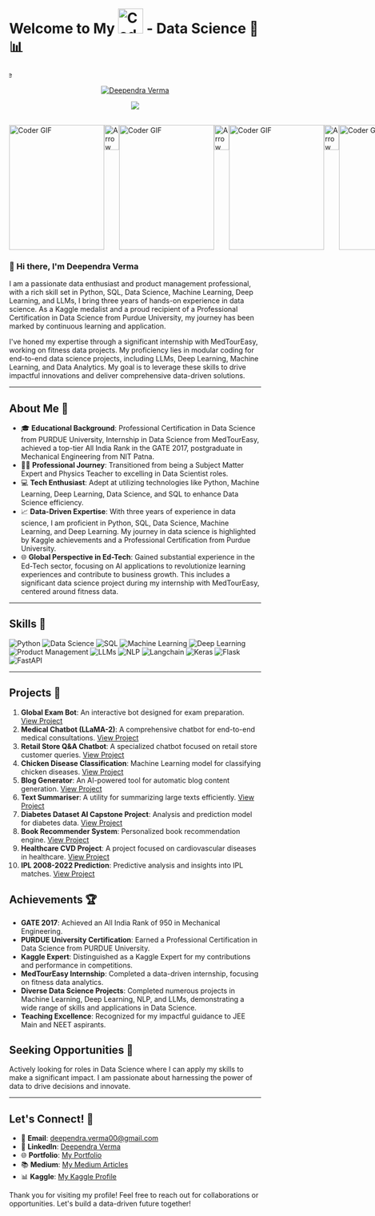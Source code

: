 # Welcome to My <img src="https://user-images.githubusercontent.com/74038190/212257468-1e9a91f1-b626-4baa-b15d-5c385dfa7ed2.gif" alt="Coder GIF" width="50" height="50"> - Data Science 🚀📊
<body>
    <marquee behavior="scroll" direction="right">Your Name Here</marquee>
</body>

<p align="center">
  <a href="https://github.com/Deependraverma">
    <img src="https://user-images.githubusercontent.com/20955511/199138068-0a7b7b75-a024-4f00-803f-30a19c5d1b2d.png" alt="Deependra Verma" />
  </a>
</p>

<p align="center">
    <img src="https://readme-typing-svg.demolab.com/?lines=Full-stack%20web%20and%20app%20developer;Experienced%20UI%2FUX%20Designer;10%2B%20years%20of%20coding%20experience;Always%20learning%20new%20things&font=Fira%20Code&center=true&width=440&height=45&color=f75c7e&vCenter=true&pause=1000&size=22" />
</p>

<br>
<div style="display: flex; justify-content: space-between;">
    <img src="https://media1.tenor.com/m/IQ6Z-aPhr1wAAAAd/date-everywhere-data.gif" alt="Coder GIF" width="190" height="250">
    <img src="https://media.tenor.com/Zw9xJqkeKBEAAAAi/arrow-kws.gif" alt="Arrow GIF" width="30" height="50">
    <img src="https://media1.tenor.com/m/2unHkuoMLhcAAAAd/data-code.gif" alt="Coder GIF" width="190" height="250">
    <img src="https://media.tenor.com/Zw9xJqkeKBEAAAAi/arrow-kws.gif" alt="Arrow GIF" width="30" height="50">
    <img src="https://media1.tenor.com/m/lUS8_KLWgk4AAAAd/similarweb-data.gif" alt="Coder GIF" width="190" height="250">
    <img src="https://media.tenor.com/Zw9xJqkeKBEAAAAi/arrow-kws.gif" alt="Arrow GIF" width="30" height="50">
    <img src="https://media1.tenor.com/m/eAvYn-gw0_MAAAAd/deep-hidden-layers.gif" alt="Coder GIF" width="190" height="250">
</div>



### 👋 Hi there, I'm Deependra Verma

I am a passionate data enthusiast and product management professional, with a rich skill set in Python, SQL, Data Science, Machine Learning, Deep Learning, and LLMs, I bring three years of hands-on experience in data science. As a Kaggle medalist and a proud recipient of a Professional Certification in Data Science from Purdue University, my journey has been marked by continuous learning and application.

I've honed my expertise through a significant internship with MedTourEasy, working on fitness data projects. My proficiency lies in modular coding for end-to-end data science projects, including LLMs, Deep Learning, Machine Learning, and Data Analytics. My goal is to leverage these skills to drive impactful innovations and deliver comprehensive data-driven solutions.

---

## About Me 🌟

- 🎓 **Educational Background**: Professional Certification in Data Science from PURDUE University, Internship in Data Science from MedTourEasy, achieved a top-tier All India Rank in the GATE 2017, postgraduate in Mechanical Engineering from NIT Patna.
- 🧑‍🏫 **Professional Journey**: Transitioned from being a Subject Matter Expert and Physics Teacher to excelling in Data Scientist roles.
- 💻 **Tech Enthusiast**: Adept at utilizing technologies like Python, Machine Learning, Deep Learning, Data Science, and SQL to enhance Data Science efficiency.
- 📈 **Data-Driven Expertise**: With three years of experience in data science, I am proficient in Python, SQL, Data Science, Machine Learning, and Deep Learning. My journey in data science is highlighted by Kaggle achievements and a Professional Certification from Purdue University.
- 🌐 **Global Perspective in Ed-Tech**: Gained substantial experience in the Ed-Tech sector, focusing on AI applications to revolutionize learning experiences and contribute to business growth. This includes a significant data science project during my internship with MedTourEasy, centered around fitness data.

---


## Skills 💼

![Python](https://img.shields.io/badge/-Python-3776AB?style=for-the-badge&logo=python&logoColor=white)
![Data Science](https://img.shields.io/badge/-Data%20Science-3776AB?style=for-the-badge)
![SQL](https://img.shields.io/badge/-SQL-336791?style=for-the-badge&logo=MySQL&logoColor=white)
![Machine Learning](https://img.shields.io/badge/-Machine%20Learning-3776AB?style=for-the-badge)
![Deep Learning](https://img.shields.io/badge/-Deep%20Learning-3776AB?style=for-the-badge)
![Product Management](https://img.shields.io/badge/-Product%20Management-3776AB?style=for-the-badge)
![LLMs](https://img.shields.io/badge/-LLMs-3776AB?style=for-the-badge)
![NLP](https://img.shields.io/badge/-NLP-3776AB?style=for-the-badge)
![Langchain](https://img.shields.io/badge/-Langchain-3776AB?style=for-the-badge)
![Keras](https://img.shields.io/badge/-Keras-D00000?style=for-the-badge&logo=Keras&logoColor=white)
![Flask](https://img.shields.io/badge/-Flask-000000?style=for-the-badge&logo=Flask&logoColor=white)
![FastAPI](https://img.shields.io/badge/-FastAPI-009688?style=for-the-badge&logo=FastAPI&logoColor=white)


---

## Projects 📘

1. **Global Exam Bot**: An interactive bot designed for exam preparation. [View Project](https://github.com/DeependraVerma/global-exam-bot)
2. **Medical Chatbot (LLaMA-2)**: A comprehensive chatbot for end-to-end medical consultations. [View Project](https://github.com/DeependraVerma/end-to-end-medical-chatbot-llama-2)
3. **Retail Store Q&A Chatbot**: A specialized chatbot focused on retail store customer queries. [View Project](https://github.com/DeependraVerma/Chatbot-Q-and-A---Retail-Store)
4. **Chicken Disease Classification**: Machine Learning model for classifying chicken diseases. [View Project](https://github.com/DeependraVerma/chicken-disease-classification)
5. **Blog Generator**: An AI-powered tool for automatic blog content generation. [View Project](https://github.com/DeependraVerma/Blog-Generator)
6. **Text Summariser**: A utility for summarizing large texts efficiently. [View Project](https://github.com/DeependraVerma/Text-Summariser)
7. **Diabetes Dataset AI Capstone Project**: Analysis and prediction model for diabetes data. [View Project](https://github.com/DeependraVerma/diabetes-dataset-ai-capstone_project-1)
8. **Book Recommender System**: Personalized book recommendation engine. [View Project](https://github.com/DeependraVerma/book-recommender-system-1)
9. **Healthcare CVD Project**: A project focused on cardiovascular diseases in healthcare. [View Project](https://github.com/DeependraVerma/Healthcare_CVD)
10. **IPL 2008-2022 Prediction**: Predictive analysis and insights into IPL matches. [View Project](https://github.com/DeependraVerma/ipl-2008-2022-prediction)


## Achievements 🏆

- **GATE 2017**: Achieved an All India Rank of 950 in Mechanical Engineering.
- **PURDUE University Certification**: Earned a Professional Certification in Data Science from PURDUE University.
- **Kaggle Expert**: Distinguished as a Kaggle Expert for my contributions and performance in competitions.
- **MedTourEasy Internship**: Completed a data-driven internship, focusing on fitness data analytics.
- **Diverse Data Science Projects**: Completed numerous projects in Machine Learning, Deep Learning, NLP, and LLMs, demonstrating a wide range of skills and applications in Data Science.
-  **Teaching Excellence**: Recognized for my impactful guidance to JEE Main and NEET aspirants.



## Seeking Opportunities 🌱

Actively looking for roles in Data Science where I can apply my skills to make a significant impact. I am passionate about harnessing the power of data to drive decisions and innovate.

---

## Let's Connect! 🤝

- 📧 **Email**: [deependra.verma00@gmail.com](mailto:deependra.verma00@gmail.com)
- 💼 **LinkedIn**: [Deependra Verma](https://www.linkedin.com/in/deependra-verma-284668146/)
- 🌐 **Portfolio**: [My Portfolio](https://deependradatascience-productportfolio.netlify.app/)
- 📚 **Medium**: [My Medium Articles](https://medium.com/@deependra.verma00)
- 📊 **Kaggle**: [My Kaggle Profile](https://www.kaggle.com/deependraverma13)

Thank you for visiting my profile! Feel free to reach out for collaborations or opportunities. Let's build a data-driven future together!

